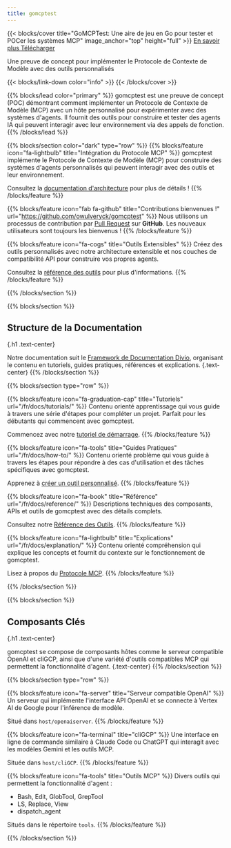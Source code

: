 ```yaml
---
title: gomcptest
---
```


{{< blocks/cover title="GoMCPTest: Une aire de jeu en Go pour tester et POCer les systèmes MCP" image_anchor="top" height="full" >}}
<a class="btn btn-lg btn-primary me-3 mb-4" href="/fr/docs/">
  En savoir plus <i class="fas fa-arrow-alt-circle-right ms-2"></i>
</a>
<a class="btn btn-lg btn-secondary me-3 mb-4" href="https://github.com/owulveryck/gomcptest">
  Télécharger <i class="fab fa-github ms-2 "></i>
</a>
<p class="lead mt-5">Une preuve de concept pour implémenter le Protocole de Contexte de Modèle avec des outils personnalisés</p>
{{< blocks/link-down color="info" >}}
{{< /blocks/cover >}}


{{% blocks/lead color="primary" %}}
gomcptest est une preuve de concept (POC) démontrant comment implémenter un Protocole de Contexte de Modèle (MCP) avec un hôte personnalisé pour expérimenter avec des systèmes d'agents. Il fournit des outils pour construire et tester des agents IA qui peuvent interagir avec leur environnement via des appels de fonction.
{{% /blocks/lead %}}


{{% blocks/section color="dark" type="row" %}}
{{% blocks/feature icon="fa-lightbulb" title="Intégration du Protocole MCP" %}}
gomcptest implémente le Protocole de Contexte de Modèle (MCP) pour construire des systèmes d'agents personnalisés qui peuvent interagir avec des outils et leur environnement.

Consultez la [documentation d'architecture](/fr/docs/explanation/architecture) pour plus de détails !
{{% /blocks/feature %}}


{{% blocks/feature icon="fab fa-github" title="Contributions bienvenues !" url="https://github.com/owulveryck/gomcptest" %}}
Nous utilisons un processus de contribution par [Pull Request](https://github.com/owulveryck/gomcptest/pulls) sur **GitHub**. Les nouveaux utilisateurs sont toujours les bienvenus !
{{% /blocks/feature %}}


{{% blocks/feature icon="fa-cogs" title="Outils Extensibles" %}}
Créez des outils personnalisés avec notre architecture extensible et nos couches de compatibilité API pour construire vos propres agents.

Consultez la [référence des outils](/fr/docs/reference/tools) pour plus d'informations.
{{% /blocks/feature %}}


{{% /blocks/section %}}


{{% blocks/section %}}
## Structure de la Documentation
{.h1 .text-center}

Notre documentation suit le [Framework de Documentation Divio](https://documentation.divio.com/), organisant le contenu en tutoriels, guides pratiques, références et explications.
{.text-center}
{{% /blocks/section %}}


{{% blocks/section type="row" %}}

{{% blocks/feature icon="fa-graduation-cap" title="Tutoriels" url="/fr/docs/tutorials/" %}}
Contenu orienté apprentissage qui vous guide à travers une série d'étapes pour compléter un projet. Parfait pour les débutants qui commencent avec gomcptest.

Commencez avec notre [tutoriel de démarrage](/fr/docs/tutorials/getting-started/).
{{% /blocks/feature %}}

{{% blocks/feature icon="fa-tools" title="Guides Pratiques" url="/fr/docs/how-to/" %}}
Contenu orienté problème qui vous guide à travers les étapes pour répondre à des cas d'utilisation et des tâches spécifiques avec gomcptest.

Apprenez à [créer un outil personnalisé](/fr/docs/how-to/create-custom-tool/).
{{% /blocks/feature %}}

{{% blocks/feature icon="fa-book" title="Référence" url="/fr/docs/reference/" %}}
Descriptions techniques des composants, APIs et outils de gomcptest avec des détails complets.

Consultez notre [Référence des Outils](/fr/docs/reference/tools/).
{{% /blocks/feature %}}

{{% blocks/feature icon="fa-lightbulb" title="Explications" url="/fr/docs/explanation/" %}}
Contenu orienté compréhension qui explique les concepts et fournit du contexte sur le fonctionnement de gomcptest.

Lisez à propos du [Protocole MCP](/fr/docs/explanation/mcp-protocol/).
{{% /blocks/feature %}}

{{% /blocks/section %}}


{{% blocks/section %}}
## Composants Clés
{.h1 .text-center}

gomcptest se compose de composants hôtes comme le serveur compatible OpenAI et cliGCP, ainsi que d'une variété d'outils compatibles MCP qui permettent la fonctionnalité d'agent.
{.text-center}
{{% /blocks/section %}}

{{% blocks/section type="row" %}}

{{% blocks/feature icon="fa-server" title="Serveur compatible OpenAI" %}}
Un serveur qui implémente l'interface API OpenAI et se connecte à Vertex AI de Google pour l'inférence de modèle.

Situé dans `host/openaiserver`.
{{% /blocks/feature %}}

{{% blocks/feature icon="fa-terminal" title="cliGCP" %}}
Une interface en ligne de commande similaire à Claude Code ou ChatGPT qui interagit avec les modèles Gemini et les outils MCP.

Située dans `host/cliGCP`.
{{% /blocks/feature %}}

{{% blocks/feature icon="fa-tools" title="Outils MCP" %}}
Divers outils qui permettent la fonctionnalité d'agent :
- Bash, Edit, GlobTool, GrepTool
- LS, Replace, View
- dispatch_agent

Situés dans le répertoire `tools`.
{{% /blocks/feature %}}

{{% /blocks/section %}}
